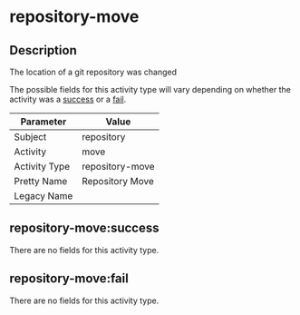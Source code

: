 repository-move
===============

Description
-----------
The location of a git repository was changed

The possible fields for this activity type will vary depending on whether the activity was a [success](#repository-movesuccess) or a [fail](#repository-movefail).

| Parameter     | Value           |
| ------------- | --------------- |
| Subject       | repository      |
| Activity      | move            |
| Activity Type | repository-move |
| Pretty Name   | Repository Move |
| Legacy Name   |                 |

repository-move:success
-----------------------

There are no fields for this activity type.


repository-move:fail
--------------------

There are no fields for this activity type.
